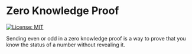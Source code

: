# Zero Knowledge Proof

[![License: MIT](https://img.shields.io/badge/License-MIT-blue.svg)](https://opensource.org/licenses/MIT)

Sending even or odd in a zero knowledge proof is a way to prove that you know the status of a number without revealing it. 